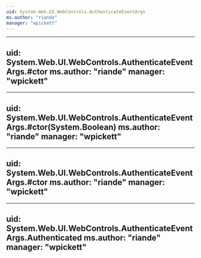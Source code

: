 ```yaml
---
uid: System.Web.UI.WebControls.AuthenticateEventArgs
ms.author: "riande"
manager: "wpickett"
---
```


---
uid: System.Web.UI.WebControls.AuthenticateEventArgs.#ctor
ms.author: "riande"
manager: "wpickett"
---

---
uid: System.Web.UI.WebControls.AuthenticateEventArgs.#ctor(System.Boolean)
ms.author: "riande"
manager: "wpickett"
---

---
uid: System.Web.UI.WebControls.AuthenticateEventArgs.#ctor
ms.author: "riande"
manager: "wpickett"
---

---
uid: System.Web.UI.WebControls.AuthenticateEventArgs.Authenticated
ms.author: "riande"
manager: "wpickett"
---
